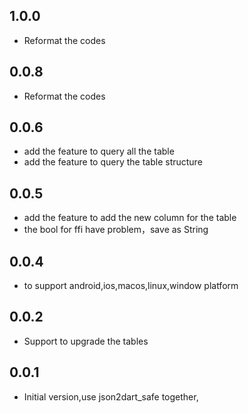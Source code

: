## 1.0.0

- Reformat the codes

## 0.0.8

- Reformat the codes

## 0.0.6

- add the feature to query all the table
- add the feature to query the table structure

## 0.0.5

- add the feature to add the new column for the table
- the bool for ffi have problem，save as String

## 0.0.4

- to support android,ios,macos,linux,window platform

## 0.0.2

- Support to upgrade the tables

## 0.0.1

- Initial version,use json2dart_safe together,